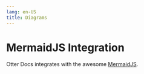 ```yaml
---
lang: en-US
title: Diagrams
---
```


# MermaidJS Integration

Otter Docs integrates with the awesome [MermaidJS](https://mermaid-js.github.io/mermaid/#/).